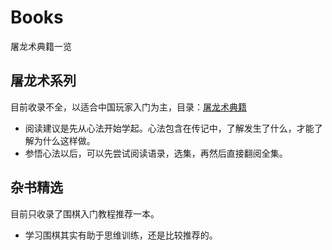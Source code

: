 # Books
屠龙术典籍一览

## 屠龙术系列

目前收录不全，以适合中国玩家入门为主，目录：[屠龙术典籍](./屠龙术典籍/)
* 阅读建议是先从心法开始学起。心法包含在传记中，了解发生了什么，才能了解为什么这样做。
* 参悟心法以后，可以先尝试阅读语录，选集，再然后直接翻阅全集。

## 杂书精选

目前只收录了围棋入门教程推荐一本。
* 学习围棋其实有助于思维训练，还是比较推荐的。
